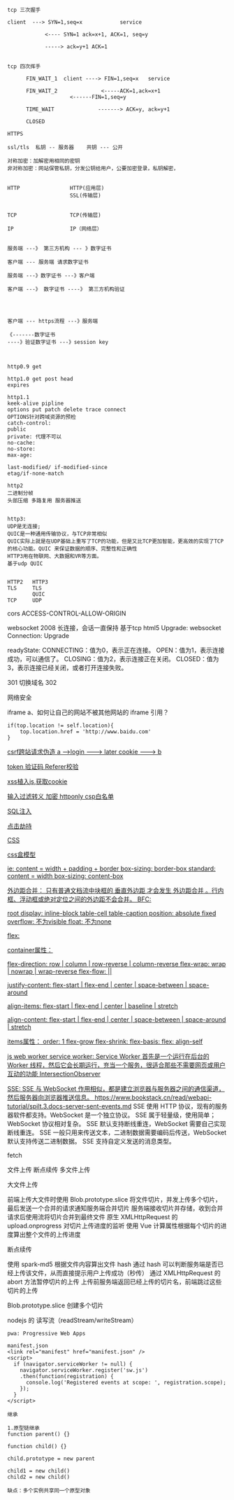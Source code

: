 ```
tcp 三次握手

client  ---> SYN=1,seq=x            service

            <---- SYN=1 ack=x+1, ACK=1, seq=y

            -----> ack=y+1 ACK=1


tcp 四次挥手

      FIN_WAIT_1  client ----> FIN=1,seq=x   service

      FIN_WAIT_2              <-----ACK=1,ack=x+1
                    <------FIN=1,seq=y

      TIME_WAIT              -------> ACK=y, ack=y+1

      CLOSED

HTTPS

ssl/tls  私钥 -- 服务器    共钥 --- 公开

对称加密：加解密用相同的密钥
非对称加密：网站保管私钥，分发公钥给用户，公要加密登录，私钥解密，


HTTP                HTTP(应用层)
                    SSL(传输层)


TCP                 TCP(传输层)

IP                  IP（网络层）


服务端 ---》 第三方机构 --- 》数字证书

客户端 --- 服务端 请求数字证书

服务端 ---》数字证书 ---》客户端

客户端 ---》 数字证书 ----》 第三方机构验证




客户端 --- https流程 ---》服务端

《-------数字证书
----》验证数字证书 ---》session key



http0.9 get

http1.0 get post head
expires

http1.1
keek-alive pipline
options put patch delete trace connect
OPTIONS针对跨域资源的预检
catch-control:
public
private: 代理不可以
no-cache:
no-store:
max-age:

last-modified/ if-modified-since
etag/if-none-match

http2
二进制分帧
头部压缩 多路复用 服务器推送


http3:
UDP是无连接;
QUIC是一种通用传输协议，与TCP非常相似
QUIC实际上就是在UDP基础上重写了TCP的功能，但是又比TCP更加智能，更高效的实现了TCP的核心功能。QUIC 来保证数据的顺序、完整性和正确性
HTTP3用在物联网、大数据和VR等方面。
基于udp QUIC


HTTP2   HTTP3
TLS     TLS
        QUIC
TCP     UDP
```

cors ACCESS-CONTROL-ALLOW-ORIGIN


websocket 2008
长连接，会话一直保持
基于tcp
html5
Upgrade: websocket
Connection: Upgrade

readyState:
CONNECTING：值为0，表示正在连接。
OPEN：值为1，表示连接成功，可以通信了。
CLOSING：值为2，表示连接正在关闭。
CLOSED：值为3，表示连接已经关闭，或者打开连接失败。


301 切换域名
302

网络安全

iframe
a、如何让自己的网站不被其他网站的 iframe 引用？
```
if(top.location != self.location){
    top.location.href = 'http://www.baidu.com'
}
```
<a target="_blank" href="" rel="noopener noreferrer nofollow">

csrf跨站请求伪造
a -->login ---> later cookie ---> b

token
验证码
Referer校验


xss植入js,获取cookie

输入过滤转义
加密
httponly
csp白名单


SQL注入

点击劫持



CSS

css盒模型

ie: content = width + padding + border box-sizing: border-box
standard: content = width box-sizing: content-box

外边距合并： 只有普通文档流中块框的  垂直外边距  才会发生  外边距合并 。行内框、浮动框或绝对定位之间的外边距不会合并。
BFC:

root
display: inline-block table-cell table-caption
position: absolute fixed
overflow: 不为visible
float: 不为none


flex:

container属性：

flex-direction: row | column | row-reverse | column-reverse
flex-wrap: wrap | nowrap | wrap-reverse
flex-flow: <flex-direction> || <flex-wrap>

justify-content: flex-start | flex-end | center | space-between | space-around

align-items: flex-start | flex-end | center | baseline | stretch

align-content: flex-start | flex-end | center | space-between | space-around | stretch


items属性：
order: 1
flex-grow
flex-shrink:
flex-basis:
flex:
align-self


js
web worker
service worker: Service Worker 首先是一个运行在后台的 Worker 线程，然后它会长期运行，充当一个服务，很适合那些不需要网页或用户互动的功能
IntersectionObserver

SSE: SSE 与 WebSocket 作用相似，都是建立浏览器与服务器之间的通信渠道，然后服务器向浏览器推送信息。
https://www.bookstack.cn/read/webapi-tutorial/spilt.3.docs-server-sent-events.md
SSE 使用 HTTP 协议，现有的服务器软件都支持。WebSocket 是一个独立协议。
SSE 属于轻量级，使用简单；WebSocket 协议相对复杂。
SSE 默认支持断线重连，WebSocket 需要自己实现断线重连。
SSE 一般只用来传送文本，二进制数据需要编码后传送，WebSocket 默认支持传送二进制数据。
SSE 支持自定义发送的消息类型。

fetch

文件上传
断点续传
多文件上传

大文件上传

前端上传大文件时使用 Blob.prototype.slice 将文件切片，并发上传多个切片，最后发送一个合并的请求通知服务端合并切片
服务端接收切片并存储，收到合并请求后使用流将切片合并到最终文件
原生 XMLHttpRequest 的 upload.onprogress 对切片上传进度的监听
使用 Vue 计算属性根据每个切片的进度算出整个文件的上传进度

断点续传

使用 spark-md5 根据文件内容算出文件 hash
通过 hash 可以判断服务端是否已经上传该文件，从而直接提示用户上传成功（秒传）
通过 XMLHttpRequest 的 abort 方法暂停切片的上传
上传前服务端返回已经上传的切片名，前端跳过这些切片的上传

Blob.prototype.slice 创建多个切片

nodejs 的 读写流（readStream/writeStream）

```
pwa: Progressive Web Apps

manifest.json
<link rel="manifest" href="manifest.json" />
<script>
  if (navigator.serviceWorker != null) {
    navigator.serviceWorker.register('sw.js')
    .then(function(registration) {
      console.log('Registered events at scope: ', registration.scope);
    });
  }
</script>

```

```
继承

1.原型链继承
function parent() {}

function child() {}

child.prototype = new parent

child1 = new child()
child2 = new child()

缺点：多个实例共享同一个原型对象
```
